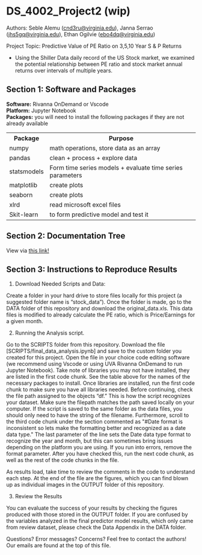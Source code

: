 # DS_4002_Project2 (wip)

Authors: Seble Alemu (cnd3ru@virginia.edu), Janna Serrao	(jhs5gq@virginia.edu), Ethan Ogilvie (ebo4dq@virginia.edu)

Project Topic: Predictive Value of PE Ratio on 3,5,10 Year S & P Returns

- Using the Shiller Data daily record of the US Stock market, we examined the potential relationship between PE ratio and stock market annual returns over intervals of multiple years.
<h2>Section 1: Software and Packages</h2>
<b>Software:</b> Rivanna OnDemand or Vscode <br>
<b>Platform:</b> Jupyter Notebook<br>
<b>Packages:</b> you will need to install the following packages if they are not already available
 <table>
  <tr>
    <th>Package</th>
    <th>Purpose</th>
  </tr>
  <tr>
    <td>numpy</td>
    <td>math operations, store data as an array</td>
  </tr>
  <tr>
    <td>pandas</td>
    <td>clean + process + explore data</td>
  </tr>
   <tr>
    <td>statsmodels</td>
    <td>Form time series models + evaluate time series parameters
</td>
  </tr>
   <tr>
    <td>matplotlib</td>
    <td>create plots</td>
  </tr>
   <tr>
    <td>seaborn</td>
    <td>create plots</td>
  </tr>
   <tr>
    <td>xlrd</td>
    <td>read microsoft excel files</td>
  </tr>
   <tr>
    <td>Skit-learn</td>
    <td>to form predictive model and test it</td>
  </tr>
</table> 

<h2>Section 2: Documentation Tree</h2>

View via <a href = "https://miro.com/app/board/uXjVLk8cn0k=/?share_link_id=967850119871">this link! </a>

<h2>Section 3: Instructions to Reproduce Results</h2>

1. Download Needed Scripts and Data:

Create a folder in your hard drive to store files locally for this project (a suggested folder name is “stock_data”). Once the folder is made, go to the DATA folder of this repository and download the original_data.xls. This data files is modified to already calculate the PE ratio, which is Price/Earnings for a given month. 

  
2. Running the Analysis script.

Go to the SCRIPTS folder from this repository. Download the file [SCRIPTS/final_data_analysis.ipynb] and save to the custom folder you created for this project. Open the file in your choice code editing software (we recommend using Vscode or using UVA Rivanna OnDemand to run Jupyter Notebook). Take note of libraries you may not have installed, they are listed in the first code chunk.  See the table above for the names of the necessary packages to install. Once libraries are installed, run the first code chunk to make sure you have all libraries needed. Before continuing, check the file path assigned to the objects “df.” This is how the script recognizes your dataset. Make sure the filepath matches the path saved locally on your computer. If the script is saved to the same folder as the data files, you should only need to have the string of the filename. Furthermore, scroll to the third code chunk under the section commented as "#Date format is inconsistent so lets make the formatting better and recognized as a date data type." The last parameter of the line sets the Date data type format to recognize the year and month, but this can sometimes bring issues depending on the platform you are using. If you run into errors, remove the format parameter.  After you have checked this, run the next code chunk, as well as the rest of the code chunks in the file. 

As results load, take time to review the comments in the code to understand each step. At the end of the file are the figures, which you can find blown up as individual images in the OUTPUT folder of this repository.


3. Review the Results

You can evaluate the success of your results by checking the figures produced with those stored in the OUTPUT folder. If you are confused by the variables analyzed in the final predictor model results, which only came from review dataset, please check the Data Appendix in the DATA folder.

Questions? Error messages? Concerns? Feel free to contact the authors! Our emails are found at the top of this file.

